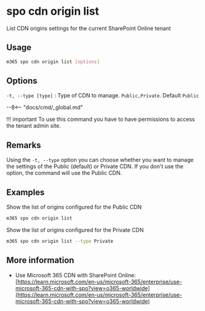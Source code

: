 # spo cdn origin list

List CDN origins settings for the current SharePoint Online tenant

## Usage

```sh
m365 spo cdn origin list [options]
```

## Options

`-t, --type [type]`
: Type of CDN to manage. `Public,Private`. Default `Public`

--8<-- "docs/cmd/_global.md"

!!! important
    To use this command you have to have permissions to access the tenant admin site.

## Remarks

Using the `-t, --type` option you can choose whether you want to manage the settings of the Public (default) or Private CDN. If you don't use the option, the command will use the Public CDN.

## Examples

Show the list of origins configured for the Public CDN

```sh
m365 spo cdn origin list
```

Show the list of origins configured for the Private CDN

```sh
m365 spo cdn origin list --type Private
```

## More information

- Use Microsoft 365 CDN with SharePoint Online: [https://learn.microsoft.com/en-us/microsoft-365/enterprise/use-microsoft-365-cdn-with-spo?view=o365-worldwide](https://learn.microsoft.com/en-us/microsoft-365/enterprise/use-microsoft-365-cdn-with-spo?view=o365-worldwide)
